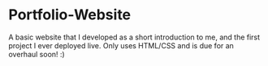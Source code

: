 # Portfolio-Website

A basic website that I developed as a short introduction to me, and the first project I ever deployed live.
Only uses HTML/CSS and is due for an overhaul soon! :)
